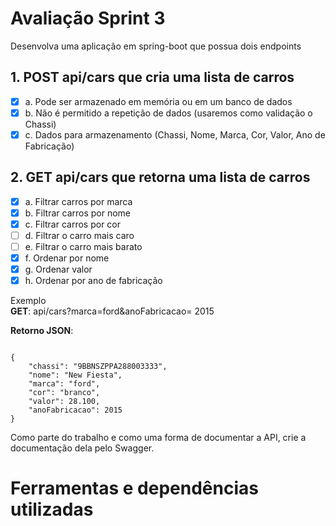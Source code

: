 # Avaliação Sprint 3

Desenvolva uma aplicação em spring-boot que possua dois endpoints

## 1. POST api/cars que cria uma lista de carros
- [X] a. Pode ser armazenado em memória ou em um banco de dados
- [X] b. Não é permitido a repetição de dados (usaremos como validação o Chassi)
- [X] c. Dados para armazenamento (Chassi, Nome, Marca, Cor, Valor, Ano de Fabricação)
## 2. GET api/cars que retorna uma lista de carros
- [X] a. Filtrar carros por marca
- [X] b. Filtrar carros por nome
- [X] c. Filtrar carros por cor
- [ ] d. Filtrar o carro mais caro
- [ ] e. Filtrar o carro mais barato
- [X] f. Ordenar por nome
- [X] g. Ordenar valor
- [X] h. Ordenar por ano de fabricação

Exemplo<br>
**GET**: api/cars?marca=ford&anoFabricacao= 2015

**Retorno JSON**:
<pre><code>
{
	"chassi": "9BBNSZPPA288003333",
	"nome": "New Fiesta",
	"marca": "ford",
	"cor": "branco",
	"valor": 28.100,
	"anoFabricacao": 2015
}
</code></pre>

Como parte do trabalho e como uma forma de documentar a API, crie a documentação dela pelo Swagger.

# Ferramentas e dependências utilizadas
